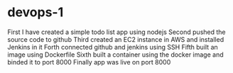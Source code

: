 # devops-1

First I have created a simple todo list app using nodejs
Second pushed the source code to github
Third created an EC2 instance in AWS and installed Jenkins in it 
Forth connected github and jenkins using SSH
Fifth built an image using Dockerfile
Sixth built a container using the docker image and binded it to port 8000
Finally app was live on port 8000

